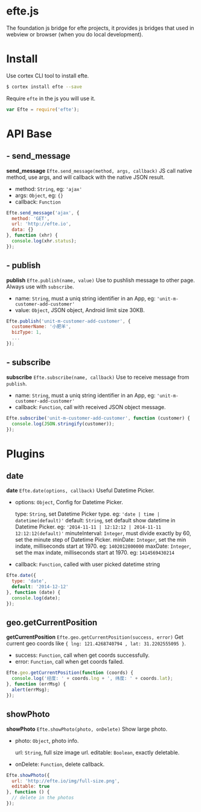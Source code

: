 efte.js
=======

The foundation js bridge for efte projects, it provides js bridges that used in webview or browser (when you do local development).

Install
=======

Use cortex CLI tool to install efte.

```bash
$ cortex install efte --save
```

Require `efte` in the js you will use it.

```js
var Efte = require('efte');
```

API Base
========

## - send_message

**send_message**  `Efte.send_message(method, args, callback)`
JS call native method, use args, and will callback with the native JSON result.

- method: `String`, eg: `'ajax'`
- args: `Object`, eg: `{}`
- callback: `Function`

```js
Efte.send_message('ajax', {
  method: 'GET',
  url: 'http://efte.io',
  data: {}
}, function (xhr) {
  console.log(xhr.status);
});
```

## - publish

**publish**  `Efte.publish(name, value)`
Use to pushlish message to other page. Always use with `subscribe`.

- name: `String`, must a uniq string identifier in an App, eg: `'unit-m-customer-add-customer'`
- value: `Object`, JSON object, Android limit size 30KB.

```js
Efte.publish('unit-m-customer-add-customer', {
  customerName: '小肥羊',
  bizType: 1,
  ...
});
```

## - subscribe

**subscribe** `Efte.subscribe(name, callback)`
Use to receive message from `publish`.

- name: `String`, must a uniq string identifier in an App, eg: `'unit-m-customer-add-customer'`
- callback: `Function`, call with received JSON object message.

```js
Efte.subscribe('unit-m-customer-add-customer', function (customer) {
  console.log(JSON.stringify(customer));
});
```


Plugins
=======

## date

**date** `Efte.date(options, callback)`
Useful Datetime Picker.

- options: `Object`, Config for Datetime Picker.

  type: `String`, set Datetime Picker type. eg: `'date | time | datetime(default)'`
  default: `String`, set default show datetime in Datetime Picker. eg: `'2014-11-11 | 12:12:12 | 2014-11-11 12:12:12(default)'`
  minuteInterval: `Integer`, must divide exactly by 60, set the minute step of Datetime Picker.
  minDate: `Integer`, set the min indate, milliseconds start at 1970. eg: `1402012800000`
  maxDate: `Integer`, set the max indate, milliseconds start at 1970. eg: `1414569430214`
- callback: `Function`, called with user picked datetime string

```js
Efte.date({
  type: 'date',
  default: '2014-12-12'
}, function (date) {
  console.log(date);
});
```

## geo.getCurrentPosition

**getCurrentPosition** `Efte.geo.getCurrentPosition(success, error)`
Get current geo coords like `{ lng: 121.4268740794 , lat: 31.2202555095 }`.

- success: `Function`, call when get coords successfully.
- error: `Function`, call when get coords failed.

```js
Efte.geo.getCurrentPosition(function (coords) {
  console.log('经度: ' + coords.lng + ', 纬度: ' + coords.lat);
}, function (errMsg) {
  alert(errMsg);
});
```

## showPhoto

**showPhoto** `Efte.showPhoto(photo, onDelete)`
Show large photo.

- photo: `Object`, photo info.

  url: `String`, full size image url.
  editable: `Boolean`, exactly deletable.
- onDelete: `Function`, delete callback.

```js
Efte.showPhoto({
  url: 'http://efte.io/img/full-size.png',
  editable: true
}, function () {
  // delete in the photos
});
```

